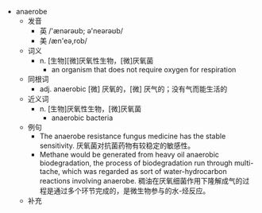 - anaerobe
  - 发音
    - 英 /'ænərəʊb; ə'neərəʊb/
    - 美 /æn'eə,rob/
  - 词义
    - n. [生物][微]厌氧性生物，[微]厌氧菌
      - an organism that does not require oxygen for respiration 
  - 同根词
    - adj. anaerobic [微] 厌氧的，[微] 厌气的；没有气而能生活的
  - 近义词
    - n. [生物]厌氧性生物，[微]厌氧菌
      - anaerobic bacteria
  - 例句
    - The anaerobe resistance fungus medicine has the stable sensitivity. 厌氧菌对抗菌药物有较稳定的敏感性。
    - Methane would be generated from heavy oil anaerobic biodegradation, the process of biodegradation run through multi-tache, which was regarded as sort of water-hydrocarbon reactions involving anaerobe. 稠油在厌氧细菌作用下隆解成气的过程是通过多个环节完成的，是微生物参与的水-烃反应。
  - 补充